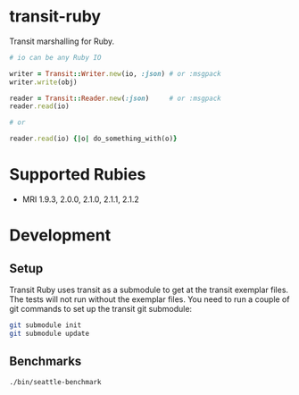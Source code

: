 transit-ruby
===================

Transit marshalling for Ruby.

```ruby
# io can be any Ruby IO

writer = Transit::Writer.new(io, :json) # or :msgpack
writer.write(obj)

reader = Transit::Reader.new(:json)     # or :msgpack
reader.read(io)

# or

reader.read(io) {|o| do_something_with(o)}
```

# Supported Rubies

* MRI 1.9.3, 2.0.0, 2.1.0, 2.1.1, 2.1.2

# Development

## Setup

Transit Ruby uses transit as a submodule to get at the transit
exemplar files. The tests will not run without the exemplar files.
You need to run a couple of git commands to set up the transit
git submodule:

```sh
git submodule init
git submodule update
```

## Benchmarks

```sh
./bin/seattle-benchmark
```
